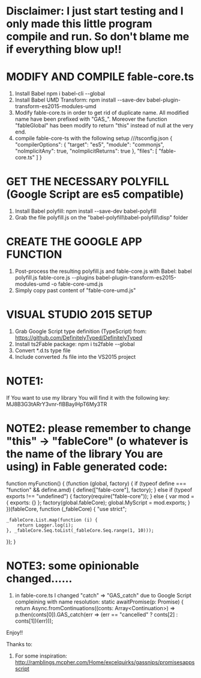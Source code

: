 ﻿# Disclaimer: I just start testing and I only made this little program compile and run. So don't blame me if everything blow up!!

# MODIFY AND COMPILE fable-core.ts
1. Install Babel
npm i babel-cli --global
2.  Install Babel UMD Transform:
npm install --save-dev babel-plugin-transform-es2015-modules-umd
3. Modify fable-core.ts in order to get rid of duplicate name. All modified name have been prefixed with "GAS_".
Moreover the function "fableGlobal" has been modify to return "this" instead of null at the very end.
4. compile fable-core-ts with the following setup
///tsconfig.json
{
    "compilerOptions": {
        "target": "es5",
        "module": "commonjs",
        "noImplicitAny": true,
        "noImplicitReturns": true
    },
    "files": [
        "fable-core.ts"
    ]
}

# GET THE NECESSARY POLYFILL (Google Script are es5 compatible)
1. Install Babel polyfill:
npm install --save-dev babel-polyfill
2. Grab the file polyfill.js on the "babel-polyfill\babel-polyfill\disp" folder

# CREATE THE GOOGLE APP FUNCTION
1. Post-process the resulting polyfill.js and fable-core.js with Babel:
babel polyfill.js fable-core.js --plugins babel-plugin-transform-es2015-modules-umd -o fable-core-umd.js
2. Simply copy past content of "fable-core-umd.js"

# VISUAL STUDIO 2015 SETUP
1. Grab Google Script type definition (TypeScript) from: https://github.com/DefinitelyTyped/DefinitelyTyped
2. Install ts2Fable package:
npm i ts2fable --global
3. Convert *.d.ts type file
3. Include converted .fs file into the VS2015 project

# NOTE1:
If You want to use my library You will find it with the following key: MJ8B3G3tARrY3vnr-flBBaylHpT6My3TR

# NOTE2: please remember to change "this" -> "fableCore" (o whatever is the name of the library You are using) in Fable generated code:
function myFunction() {
(function (global, factory) {
    if (typeof define === "function" && define.amd) {
        define(["fable-core"], factory);
    } else if (typeof exports !== "undefined") {
        factory(require("fable-core"));
    } else {
        var mod = {
            exports: {}
        };
        factory(global.fableCore);
        global.MyScript = mod.exports;
    }
})(fableCore, function (_fableCore) {
    "use strict";

    _fableCore.List.map(function (i) {
        return Logger.log(i);
    }, _fableCore.Seq.toList(_fableCore.Seq.range(1, 10)));
});
}


# NOTE3: some opinionable changed......
1. in fable-core.ts I changed "catch" => "GAS_catch" due to Google Script compleining with name resolution:
  static awaitPromise<T>(p: Promise<T>) {
    return Async.fromContinuations((conts: Array<Continuation<T>>) =>
      p.then(conts[0]).GAS_catch(err =>
        (err == "cancelled" ? conts[2] : conts[1])(err))); 

Enjoy!!

Thanks to:
1. For some inspiration: http://ramblings.mcpher.com/Home/excelquirks/gassnips/promisesappsscript



